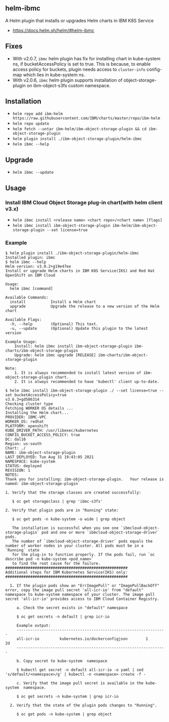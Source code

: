 ## helm-ibmc

A Helm plugin that installs or upgrades Helm charts in IBM K8S Service

* https://docs.helm.sh/helm/#helm-ibmc

## Fixes
  * With v2.0.7, `ibmc` helm plugin has fix for installing chart in kube-system ns, if bucketAccessPolicy is set to true.
  This is because, to enable access policy for buckets, plugin needs access to `cluster-info` config-map which lies in kube-system ns.
  * With v2.0.6, `ibmc` helm plugin supports installation of object-storage-plugin on ibm-object-s3fs custom namespace.

## Installation
  * `helm repo add ibm-helm https://raw.githubusercontent.com/IBM/charts/master/repo/ibm-helm`
  * `helm repo update`
  * `helm fetch --untar ibm-helm/ibm-object-storage-plugin && cd ibm-object-storage-plugin`
  * `helm plugin install ./ibm-object-storage-plugin/helm-ibmc`
  * `helm ibmc --help`

## Upgrade
  * `helm ibmc --update`

## Usage

### Install IBM Cloud Object Storage plug-in chart(with helm client v3.x)
  * `helm ibmc install <release name> <chart repo>/<chart name> [flags]`
  * `helm ibmc install ibm-object-storage-plugin ibm-helm/ibm-object-storage-plugin --set license=true`

### Example
```
$ helm plugin install ./ibm-object-storage-plugin/helm-ibmc
Installed plugin: ibmc
$ helm ibmc --help
Helm version: v3.0.2+g19e47ee
Install or upgrade Helm charts in IBM K8S Service(IKS) and Red Hat OpenShift on IBM Cloud

Usage:
  helm ibmc [command]

Available Commands:
  install           Install a Helm chart
  upgrade           Upgrade the release to a new version of the Helm chart

Available Flags:
  -h, --help        (Optional) This text.
  -u, --update      (Optional) Update this plugin to the latest version

Example Usage:
    Install: helm ibmc install ibm-object-storage-plugin ibm-charts/ibm-object-storage-plugin
    Upgrade: helm ibmc upgrade [RELEASE] ibm-charts/ibm-object-storage-plugin

Note:
    1. It is always recommended to install latest version of ibm-object-storage-plugin chart.
    2. It is always recommended to have 'kubectl' client up-to-date.
```

```
$ helm ibmc install ibm-object-storage-plugin ./ --set license=true --set bucketAccessPolicy=true
v3.6.3+gd506314
Checking cluster type
Fetching WORKER OS details ...
Installing the Helm chart...
PROVIDER: IBMC-VPC
WORKER_OS: redhat
PLATFORM: openshift
KUBE_DRIVER_PATH: /usr/libexec/kubernetes
CONFIG_BUCKET_ACCESS_POLICY: true
DC: dal10
Region: us-south
Chart: ./
NAME: ibm-object-storage-plugin
LAST DEPLOYED: Tue Aug 31 19:43:05 2021
NAMESPACE: kube-system
STATUS: deployed
REVISION: 1
NOTES:
Thank you for installing: ibm-object-storage-plugin.   Your release is named: ibm-object-storage-plugin

1. Verify that the storage classes are created successfully:

   $ oc get storageclass | grep 'ibmc-s3fs'

2. Verify that plugin pods are in "Running" state:

   $ oc get pods -n kube-system -o wide | grep object

   The installation is successful when you see one `ibmcloud-object-storage-plugin` pod and one or more `ibmcloud-object-storage-driver` pods.
   The number of `ibmcloud-object-storage-driver` pods equals the number of worker nodes in your cluster. All pods must be in a `Running` state
   for the plug-in to function properly. If the pods fail, run `oc describe pod -n kube-system <pod_name>`
   to find the root cause for the failure.
######################################################
Additional steps for IBM Kubernetes Service(IKS) only:
######################################################

  1. If the plugin pods show an "ErrImagePull" or "ImagePullBackOff" error, copy the image pull secret 'all-icr-io' from "default" namespace to kube-system namespace of your cluster. The image pull secret 'all-icr-io' provides access to IBM Cloud Container Registry.

     a. Check the secret exists in "default" namespace

     $ oc get secrets -n default | grep icr-io

     Example output:
     ------------------------------------------------------------------
     all-icr-io         kubernetes.io/dockerconfigjson        1      2d
     ------------------------------------------------------------------

     b. Copy secret to kube-system  namespace

     $ kubectl get secret -n default all-icr-io -o yaml | sed 's/default/<namespace>/g' | kubectl -n <namespace> create -f -

     c. Verify that the image pull secret is available in the kube-system  namespace.

     $ oc get secrets -n kube-system | grep icr-io

  2. Verify that the state of the plugin pods changes to "Running".

     $ oc get pods -n kube-system | grep object

```
